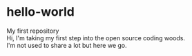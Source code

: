 # hello-world
My first repository
<br>
Hi, I'm taking my first step into the open source coding woods.
<br>
I'm not used to share a lot but here we go.

